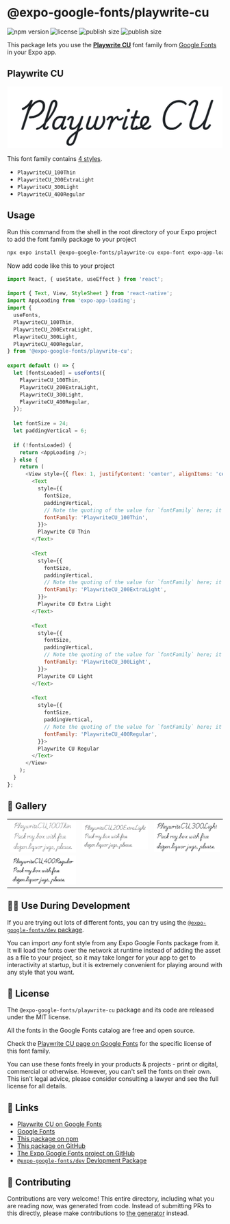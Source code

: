 # @expo-google-fonts/playwrite-cu

![npm version](https://flat.badgen.net/npm/v/@expo-google-fonts/playwrite-cu)
![license](https://flat.badgen.net/github/license/expo/google-fonts)
![publish size](https://flat.badgen.net/packagephobia/install/@expo-google-fonts/playwrite-cu)
![publish size](https://flat.badgen.net/packagephobia/publish/@expo-google-fonts/playwrite-cu)

This package lets you use the [**Playwrite CU**](https://fonts.google.com/specimen/Playwrite+CU) font family from [Google Fonts](https://fonts.google.com/) in your Expo app.

## Playwrite CU

![Playwrite CU](./font-family.png)

This font family contains [4 styles](#-gallery).

- `PlaywriteCU_100Thin`
- `PlaywriteCU_200ExtraLight`
- `PlaywriteCU_300Light`
- `PlaywriteCU_400Regular`

## Usage

Run this command from the shell in the root directory of your Expo project to add the font family package to your project
```sh
npx expo install @expo-google-fonts/playwrite-cu expo-font expo-app-loading
```

Now add code like this to your project
```js
import React, { useState, useEffect } from 'react';

import { Text, View, StyleSheet } from 'react-native';
import AppLoading from 'expo-app-loading';
import {
  useFonts,
  PlaywriteCU_100Thin,
  PlaywriteCU_200ExtraLight,
  PlaywriteCU_300Light,
  PlaywriteCU_400Regular,
} from '@expo-google-fonts/playwrite-cu';

export default () => {
  let [fontsLoaded] = useFonts({
    PlaywriteCU_100Thin,
    PlaywriteCU_200ExtraLight,
    PlaywriteCU_300Light,
    PlaywriteCU_400Regular,
  });

  let fontSize = 24;
  let paddingVertical = 6;

  if (!fontsLoaded) {
    return <AppLoading />;
  } else {
    return (
      <View style={{ flex: 1, justifyContent: 'center', alignItems: 'center' }}>
        <Text
          style={{
            fontSize,
            paddingVertical,
            // Note the quoting of the value for `fontFamily` here; it expects a string!
            fontFamily: 'PlaywriteCU_100Thin',
          }}>
          Playwrite CU Thin
        </Text>

        <Text
          style={{
            fontSize,
            paddingVertical,
            // Note the quoting of the value for `fontFamily` here; it expects a string!
            fontFamily: 'PlaywriteCU_200ExtraLight',
          }}>
          Playwrite CU Extra Light
        </Text>

        <Text
          style={{
            fontSize,
            paddingVertical,
            // Note the quoting of the value for `fontFamily` here; it expects a string!
            fontFamily: 'PlaywriteCU_300Light',
          }}>
          Playwrite CU Light
        </Text>

        <Text
          style={{
            fontSize,
            paddingVertical,
            // Note the quoting of the value for `fontFamily` here; it expects a string!
            fontFamily: 'PlaywriteCU_400Regular',
          }}>
          Playwrite CU Regular
        </Text>
      </View>
    );
  }
};

```

## 🔡 Gallery


||||
|-|-|-|
|![PlaywriteCU_100Thin](./PlaywriteCU_100Thin.ttf.png)|![PlaywriteCU_200ExtraLight](./PlaywriteCU_200ExtraLight.ttf.png)|![PlaywriteCU_300Light](./PlaywriteCU_300Light.ttf.png)||
|![PlaywriteCU_400Regular](./PlaywriteCU_400Regular.ttf.png)||||


## 👩‍💻 Use During Development

If you are trying out lots of different fonts, you can try using the [`@expo-google-fonts/dev` package](https://github.com/expo/google-fonts/tree/master/font-packages/dev#readme).

You can import *any* font style from any Expo Google Fonts package from it. It will load the fonts
over the network at runtime instead of adding the asset as a file to your project, so it may take longer
for your app to get to interactivity at startup, but it is extremely convenient
for playing around with any style that you want.

## 📖 License

The `@expo-google-fonts/playwrite-cu` package and its code are released under the MIT license.

All the fonts in the Google Fonts catalog are free and open source.

Check the [Playwrite CU page on Google Fonts](https://fonts.google.com/specimen/Playwrite+CU) for the specific license of this font family.

You can use these fonts freely in your products & projects - print or digital, commercial or otherwise. However, you can't sell the fonts on their own. This isn't legal advice, please consider consulting a lawyer and see the full license for all details.

## 🔗 Links

- [Playwrite CU on Google Fonts](https://fonts.google.com/specimen/Playwrite+CU)
- [Google Fonts](https://fonts.google.com/)
- [This package on npm](https://www.npmjs.com/package/@expo-google-fonts/playwrite-cu)
- [This package on GitHub](https://github.com/expo/google-fonts/tree/master/font-packages/playwrite-cu)
- [The Expo Google Fonts project on GitHub](https://github.com/expo/google-fonts)
- [`@expo-google-fonts/dev` Devlopment Package](https://github.com/expo/google-fonts/tree/master/font-packages/dev)

## 🤝 Contributing

Contributions are very welcome! This entire directory, including what you are reading now, was generated from code. Instead of submitting PRs to this directly, please make contributions to [the generator](https://github.com/expo/google-fonts/tree/master/packages/generator) instead.
